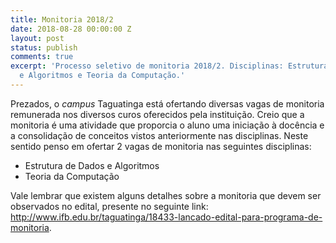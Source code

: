 ```yaml
---
title: Monitoria 2018/2
date: 2018-08-28 00:00:00 Z
layout: post
status: publish
comments: true
excerpt: 'Processo seletivo de monitoria 2018/2. Disciplinas: Estruturas de Dados
  e Algoritmos e Teoria da Computação.'
---
```


Prezados, o _campus_ Taguatinga está ofertando diversas vagas de monitoria remunerada nos diversos curos oferecidos pela instituição. Creio que a monitoria é uma atividade que proporcia o aluno uma iniciação à docência e a consolidação de conceitos vistos anteriormente nas disciplinas.
Neste sentido penso em ofertar 2 vagas de monitoria nas seguintes disciplinas:

* Estrutura de Dados e Algoritmos
* Teoria da Computação

Vale lembrar que existem alguns detalhes sobre a monitoria que devem ser observados no edital, presente no seguinte link: http://www.ifb.edu.br/taguatinga/18433-lancado-edital-para-programa-de-monitoria.

